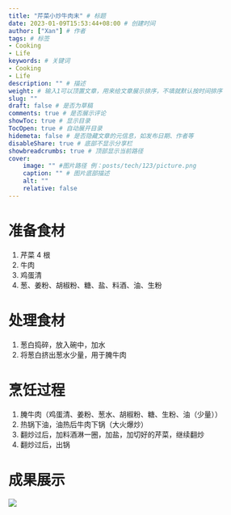 ```yaml
---
title: "芹菜小炒牛肉末" # 标题
date: 2023-01-09T15:53:44+08:00 # 创建时间
author: ["Xan"] # 作者
tags: # 标签
- Cooking 
- Life 
keywords: # 关键词
- Cooking 
- Life 
description: "" # 描述
weight: # 输入1可以顶置文章，用来给文章展示排序，不填就默认按时间排序
slug: ""
draft: false # 是否为草稿
comments: true # 是否展示评论
showToc: true # 显示目录
TocOpen: true # 自动展开目录
hidemeta: false # 是否隐藏文章的元信息，如发布日期、作者等
disableShare: true # 底部不显示分享栏
showbreadcrumbs: true # 顶部显示当前路径
cover:
    image: "" #图片路径 例：posts/tech/123/picture.png
    caption: "" # 图片底部描述
    alt: ""
    relative: false
---
```


# 准备食材
1. 芹菜 4 根
2. 牛肉
3. 鸡蛋清
4. 葱、姜粉、胡椒粉、糖、盐、料酒、油、生粉
# 处理食材
1. 葱白捣碎，放入碗中，加水
2. 将葱白挤出葱水少量，用于腌牛肉
# 烹饪过程
1. 腌牛肉（鸡蛋清、姜粉、葱水、胡椒粉、糖、生粉、油（少量））
2. 热锅下油，油热后牛肉下锅（大火爆炒）
3. 翻炒过后，加料酒淋一圈，加盐，加切好的芹菜，继续翻炒
4. 翻炒过后，出锅
# 成果展示
![](https://bu.dusays.com/2023/01/09/63bbc918d2fcf.jpg)